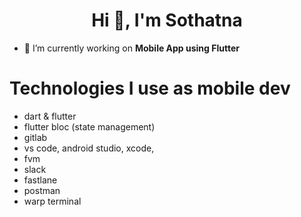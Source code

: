 <h1 align="center">Hi 👋, I'm Sothatna</h1>

- 🔭 I’m currently working on **Mobile App using Flutter**

# Technologies I use as mobile dev
- dart & flutter
- flutter bloc (state management)
- gitlab
- vs code, android studio, xcode,
- fvm
- slack
- fastlane
- postman
- warp terminal
